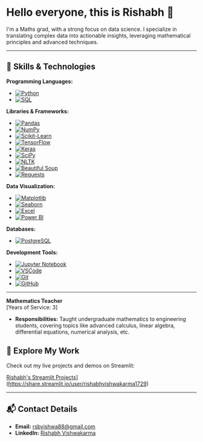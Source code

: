 # Hello everyone, this is Rishabh 👋

I'm a Maths grad, with a strong focus on data science. I specialize in translating complex data into actionable insights, leveraging mathematical principles and advanced techniques.

---

## 🔧 Skills & Technologies

**Programming Languages:**
- [![Python](https://img.shields.io/badge/Python-3776AB?style=flat&logo=python&logoColor=white)](https://www.python.org/)
- [![SQL](https://img.shields.io/badge/SQL-4479A1?style=flat&logo=postgresql&logoColor=white)](https://www.postgresql.org/)

**Libraries & Frameworks:**
- [![Pandas](https://img.shields.io/badge/Pandas-150458?style=flat&logo=pandas&logoColor=white)](https://pandas.pydata.org/)
- [![NumPy](https://img.shields.io/badge/NumPy-013243?style=flat&logo=numpy&logoColor=white)](https://numpy.org/)
- [![Scikit-Learn](https://img.shields.io/badge/Scikit--Learn-F7931E?style=flat&logo=scikit-learn&logoColor=white)](https://scikit-learn.org/)
- [![TensorFlow](https://img.shields.io/badge/TensorFlow-FF6F00?style=flat&logo=tensorflow&logoColor=white)](https://www.tensorflow.org/)
- [![Keras](https://img.shields.io/badge/Keras-D00000?style=flat&logo=keras&logoColor=white)](https://keras.io/)
- [![SciPy](https://img.shields.io/badge/SciPy-8CAAE6?style=flat&logo=scipy&logoColor=white)](https://scipy.org/)
- [![NLTK](https://img.shields.io/badge/NLTK-3C8C2A?style=flat&logo=nltk&logoColor=white)](https://www.nltk.org/)
- [![Beautiful Soup](https://img.shields.io/badge/Beautiful%20Soup-FFD54F?style=flat&logo=python&logoColor=black)](https://www.crummy.com/software/BeautifulSoup/)
- [![Requests](https://img.shields.io/badge/Requests-0074D9?style=flat&logo=python&logoColor=white)](https://docs.python-requests.org/)

**Data Visualization:**
- [![Matplotlib](https://img.shields.io/badge/Matplotlib-003B57?style=flat&logo=matplotlib&logoColor=white)](https://matplotlib.org/)
- [![Seaborn](https://img.shields.io/badge/Seaborn-9C66E0?style=flat&logo=seaborn&logoColor=white)](https://seaborn.pydata.org/)
- [![Excel](https://img.shields.io/badge/Excel-217346?style=flat&logo=microsoft-excel&logoColor=white)](https://www.microsoft.com/en-us/microsoft-365/excel)
- [![Power BI](https://img.shields.io/badge/Power%20BI-F2C811?style=flat&logo=power-bi&logoColor=black)](https://powerbi.microsoft.com/)

**Databases:**
- [![PostgreSQL](https://img.shields.io/badge/PostgreSQL-4169E1?style=flat&logo=postgresql&logoColor=white)](https://www.postgresql.org/)

**Development Tools:**
- [![Jupyter Notebook](https://img.shields.io/badge/Jupyter%20Notebook-F37626?style=flat&logo=jupyter&logoColor=white)](https://jupyter.org/)
- [![VSCode](https://img.shields.io/badge/VSCode-007ACC?style=flat&logo=visual-studio-code&logoColor=white)](https://code.visualstudio.com/)
- [![Git](https://img.shields.io/badge/Git-F05032?style=flat&logo=git&logoColor=white)](https://git-scm.com/)
- [![GitHub](https://img.shields.io/badge/GitHub-181717?style=flat&logo=github&logoColor=white)](https://github.com/)

---

**Mathematics Teacher**  
[Years of Service: 3]  
- **Responsibilities:** Taught undergraduate mathematics to engineering students, covering topics like advanced calculus, linear algebra, differential equations, numerical analysis, etc.

## 🚀 Explore My Work

Check out my live projects and demos on Streamlit:

[Rishabh's Streamlit Projects](https://img.shields.io/badge/Streamlit-FF4B4B?style=flat&logo=streamlit&logoColor=white)](https://share.streamlit.io/user/rishabhvishwakarma1729)

---

## 📬 Contact Details

- **Email:** [rsbvishwa88@gmail.com](mailto:rsbvishwa88@gmail.com)
- **LinkedIn:** [Rishabh Vishwakarma](https://www.linkedin.com/in/rishabh-vishwakarma-a73a141b2/)
